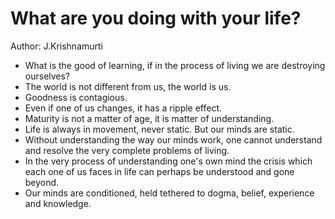 # What are you doing with your life?
Author: J.Krishnamurti

- What is the good of learning, if in the process of living we are destroying ourselves?
- The world is not different from us, the world is us.
- Goodness is contagious.
- Even if one of us changes, it has a ripple effect.
- Maturity is not a matter of age, it is matter of understanding.
- Life is always in movement, never static. But our minds are static.
- Without understanding the way our minds work, one cannot understand and resolve the very complete problems of living.
- In the very process of understanding one's own mind the crisis which each one of us faces in life can perhaps be understood and gone beyond.
- Our minds are conditioned, held tethered to dogma, belief, experience and knowledge.

